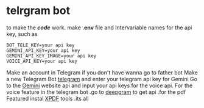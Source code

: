 # telrgram bot
 to make the ***code*** work. make **.env** file and Intervariable names for the api key, such as

```
BOT_TELE_KEY=your api key
GEMINI_API_KEY=your api key
GEMINI_API_KEY_IMAGE=your api key
VOICE_API_KEY=your api key
```

Make an account in Telegram if you don't have wanna go to father bot Make a new Telegram Bot [telegram](web.telegram.org) and enter your
telegram api key for Gemini Go to the [Gemini](https://ai.google.dev/gemini-api) website api and input your api keys for the voice api.
For the voice feature in the telegram bot .go to [deepgram](https://deepgram.com/) to get api .for the pdf Featured instal [XPDF](https://www.xpdfreader.com/download.html) tools .its all
